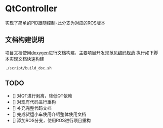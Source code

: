 # QtController
实现了简单的PID跟随控制-此分支为对应的ROS版本
## 文档构建说明
项目文档使用[doxygen](https://www.doxygen.nl/manual/index.html)进行文档构建，主要项目开发规范见[编码规范](https://github.com/IRLSCU/uranus-core/blob/main/docs/contributor.md)
执行如下脚本实现文档快速构建
```
./script/build_doc.sh
```

## TODO
- [] 对QT进行剥离，降低QT依赖
- [] 对现有代码进行重构
- [] 补充完整代码文档
- [] 完成货运小车使用介绍整体使用文档
- [] 添加ROS分支，使用ROS进行项目重构
